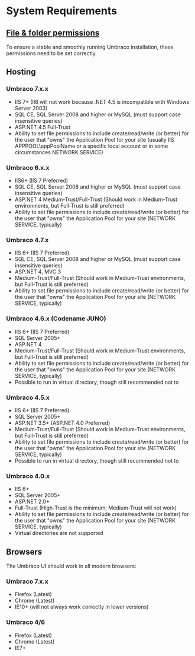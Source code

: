 # System Requirements

## [File & folder permissions](../Server-Setup/permissions.md)

To ensure a stable and smoothly running Umbraco installation, these permissions need to be set correctly.

## Hosting

### Umbraco 7.x.x

* IIS 7+ (II6 will not work because .NET 4.5 is incompatible with Windows Server 2003)
* SQL CE, SQL Server 2008 and higher or MySQL (must support case insensitive queries)
* ASP.NET 4.5 Full-Trust
* Ability to set file permissions to include create/read/write (or better) for the user that "owns" the Application Pool for your site (usually IIS APPPOOL\appPoolName or a specific local account or in some circumstances NETWORK SERVICE)

### Umbraco 6.x.x

* IIS6+ (IIS 7 Preferred)
* SQL CE, SQL Server 2008 and higher or MySQL (must support case insensitive queries)
* ASP.NET 4
Medium-Trust/Full-Trust (Should work in Medium-Trust environments, but Full-Trust is still preferred)
* Ability to set file permissions to include create/read/write (or better) for the user that "owns" the Application Pool for your site (NETWORK SERVICE, typically)

### Umbraco 4.7.x

* IIS 6+  (IIS 7 Preferred)
* SQL CE, SQL Server 2008 and higher or MySQL (must support case insensitive queries)
* ASP.NET 4, MVC 3
* Medium-Trust/Full-Trust (Should work in Medium-Trust environments, but Full-Trust is still preferred)
* Ability to set file permissions to include create/read/write (or better) for the user that "owns" the Application Pool for your site (NETWORK SERVICE, typically)

### Umbraco 4.6.x (Codename JUNO)

* IIS 6+ (IIS 7 Preferred)
* SQL Server 2005+
* ASP.NET 4
* Medium-Trust/Full-Trust (Should work in Medium-Trust environments, but Full-Trust is still preferred)
* Ability to set file permissions to include create/read/write (or better) for the user that "owns" the Application Pool for your site (NETWORK SERVICE, typically)
* Possible to run in virtual directory, though still recommended not to

### Umbraco 4.5.x

* IIS 6+ (IIS 7 Preferred)
* SQL Server 2005+
* ASP.NET 3.5+ (ASP.NET 4.0 Preferred)
* Medium-Trust/Full-Trust (Should work in Medium-Trust environments, but Full-Trust is still preferred)
* Ability to set file permissions to include create/read/write (or better) for the user that "owns" the Application Pool for your site (NETWORK SERVICE, typically)
* Possible to run in virtual directory, though still recommended not to

### Umbraco 4.0.x

* IIS 6+
* SQL Server 2005+
* ASP.NET 2.0+
* Full-Trust (High-Trust is the minimum; Medium-Trust will not work)
* Ability to set file permissions to include create/read/write (or better) for the user that "owns" the Application Pool for your site (NETWORK SERVICE, typically)
* Virtual directories are not supported

## Browsers
The Umbraco UI should work in all modern browsers:

### Umbraco 7.x.x
* Firefox (Latest)
* Chrome (Latest)
* IE10+ (will not always work correctly in lower versions)

### Umbraco 4/6
* Firefox (Latest)
* Chrome (Latest)
* IE7+
